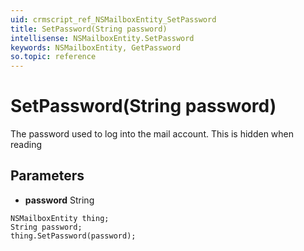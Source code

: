 ```yaml
---
uid: crmscript_ref_NSMailboxEntity_SetPassword
title: SetPassword(String password)
intellisense: NSMailboxEntity.SetPassword
keywords: NSMailboxEntity, GetPassword
so.topic: reference
---
```


# SetPassword(String password)

The password used to log into the mail account. This is hidden when reading

## Parameters

* **password** String

```crmscript
NSMailboxEntity thing;
String password;
thing.SetPassword(password);
```

